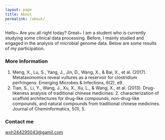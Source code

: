 ```yaml
---
layout: page
title: About
permalink: /about/
---
```


Hello~ Are you all right today? Great~
I am a student who is currently studying some clinical data processing. Before, I mainly studied and engaged in the analysis of microbial genome data. Below are some results of my participation.

### More Information

1.	Meng, X., Lu, S., Yang, J., Jin, D., Wang, X., &amp; Bai, X., et al. (2017). Metataxonomics reveal vultures as a reservoir for clostridium perfringens. Emerging Microbes &amp; Infections, 6(2), e9. 
2. Tian, S., Li, Y., Wang, J., Xu, X., Xu, L., &amp; Wang, X., et al. (2013). Drug-likeness analysis of traditional chinese medicines: 2. characterization of scaffold architectures for drug-like compounds, non-drug-like compounds, and natural compounds from traditional chinese medicines. Journal of Cheminformatics, 5(1), 5.


### Contact me

[wxh244295043@gamil.com](mailto:wxh244295043@gamil.com)
